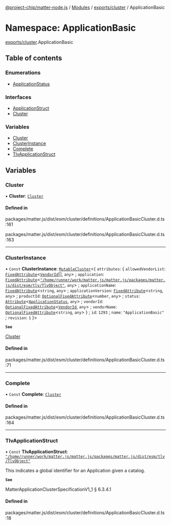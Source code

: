 [@project-chip/matter-node.js](../README.md) / [Modules](../modules.md) / [exports/cluster](exports_cluster.md) / ApplicationBasic

# Namespace: ApplicationBasic

[exports/cluster](exports_cluster.md).ApplicationBasic

## Table of contents

### Enumerations

- [ApplicationStatus](../enums/exports_cluster.ApplicationBasic.ApplicationStatus.md)

### Interfaces

- [ApplicationStruct](../interfaces/exports_cluster.ApplicationBasic.ApplicationStruct.md)
- [Cluster](../interfaces/exports_cluster.ApplicationBasic.Cluster.md)

### Variables

- [Cluster](exports_cluster.ApplicationBasic.md#cluster)
- [ClusterInstance](exports_cluster.ApplicationBasic.md#clusterinstance)
- [Complete](exports_cluster.ApplicationBasic.md#complete)
- [TlvApplicationStruct](exports_cluster.ApplicationBasic.md#tlvapplicationstruct)

## Variables

### Cluster

• **Cluster**: [`Cluster`](../interfaces/exports_cluster.ApplicationBasic.Cluster.md)

#### Defined in

packages/matter.js/dist/esm/cluster/definitions/ApplicationBasicCluster.d.ts:161

packages/matter.js/dist/esm/cluster/definitions/ApplicationBasicCluster.d.ts:163

___

### ClusterInstance

• `Const` **ClusterInstance**: [`MutableCluster`](../interfaces/exports_cluster.MutableCluster-1.md)\<\{ `attributes`: \{ `allowedVendorList`: [`FixedAttribute`](../interfaces/exports_cluster.FixedAttribute.md)\<[`VendorId`](exports_datatype.md#vendorid)[], `any`\> ; `application`: [`FixedAttribute`](../interfaces/exports_cluster.FixedAttribute.md)\<[`"/home/runner/work/matter.js/matter.js/packages/matter.js/dist/esm/tlv/TlvObject"`](exports_session._internal_.__home_runner_work_matter_js_matter_js_packages_matter_js_dist_esm_tlv_TlvObject_.md), `any`\> ; `applicationName`: [`FixedAttribute`](../interfaces/exports_cluster.FixedAttribute.md)\<`string`, `any`\> ; `applicationVersion`: [`FixedAttribute`](../interfaces/exports_cluster.FixedAttribute.md)\<`string`, `any`\> ; `productId`: [`OptionalFixedAttribute`](../interfaces/exports_cluster.OptionalFixedAttribute.md)\<`number`, `any`\> ; `status`: [`Attribute`](../interfaces/exports_cluster.Attribute.md)\<[`ApplicationStatus`](../enums/exports_cluster.ApplicationBasic.ApplicationStatus.md), `any`\> ; `vendorId`: [`OptionalFixedAttribute`](../interfaces/exports_cluster.OptionalFixedAttribute.md)\<[`VendorId`](exports_datatype.md#vendorid), `any`\> ; `vendorName`: [`OptionalFixedAttribute`](../interfaces/exports_cluster.OptionalFixedAttribute.md)\<`string`, `any`\>  } ; `id`: ``1293`` ; `name`: ``"ApplicationBasic"`` ; `revision`: ``1``  }\>

**`See`**

[Cluster](exports_cluster.ApplicationBasic.md#cluster)

#### Defined in

packages/matter.js/dist/esm/cluster/definitions/ApplicationBasicCluster.d.ts:71

___

### Complete

• `Const` **Complete**: [`Cluster`](../interfaces/exports_cluster.ApplicationBasic.Cluster.md)

#### Defined in

packages/matter.js/dist/esm/cluster/definitions/ApplicationBasicCluster.d.ts:164

___

### TlvApplicationStruct

• `Const` **TlvApplicationStruct**: [`"/home/runner/work/matter.js/matter.js/packages/matter.js/dist/esm/tlv/TlvObject"`](exports_session._internal_.__home_runner_work_matter_js_matter_js_packages_matter_js_dist_esm_tlv_TlvObject_.md)

This indicates a global identifier for an Application given a catalog.

**`See`**

MatterApplicationClusterSpecificationV1_1 § 6.3.4.1

#### Defined in

packages/matter.js/dist/esm/cluster/definitions/ApplicationBasicCluster.d.ts:18
